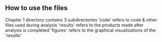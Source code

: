 ##  How to use the files
Chapter 1 directory contains 3 subdirectories
'code' refers to code & other files used during analysis
'results' refers to the products made after analysis is completed
'figures' refers to the graphical visualizations of the 'results'
